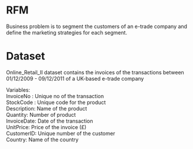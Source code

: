 # RFM

Business problem is to segment the customers of an e-trade company and define the marketing
strategies for each segment.

# Dataset

Online_Retail_II dataset contains the invoices of the transactions between 01/12/2009 - 09/12/2011 of a UK-based e-trade company

Variables:\
InvoiceNo : Unique no of the transaction \
StockCode : Unique code for the product\
Description: Name of the product\
Quantity: Number of product\
InvoiceDate: Date of the transaction\
UnitPrice: Price of the invoice (£)\
CustomerID: Unique number of the customer\
Country: Name of the country

